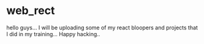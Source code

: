 # web_rect
hello guys... I will be uploading some of my react bloopers and projects that I did in my training... Happy hacking..
